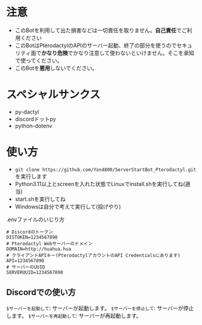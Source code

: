 # 注意
- このBotを利用して出た損害などは一切責任を取りません。**自己責任**でご利用ください
- このBotはPterodactylのAPIのサーバー起動、終了の部分を使うのでセキュリティ面で**かなり危険**でかなり注意して使わないといけません。そこを承知で使ってください。
- このBotを**悪用**しないでください。

# スペシャルサンクス
- py-dactyl
- discordドットpy
- python-dotenv

# 使い方
- ```git clone https://github.com/Yon4800/ServerStartBot_Pterodactyl.git``` を実行します
- Python3.11以上とscreenを入れた状態でLinuxでinstall.shを実行してね(適当)
- start.shを実行してね
- Windowsは自分で考えて実行して(投げやり)

.envファイルのいじり方
```例
# Discordのトークン
DISTOKEN=1234567890
# Pterodactyl Webサーバーのドメイン
DOMAIN=http://huahua.hua
# クライアントAPIキー(PterodactylアカウントのAPI Credentialsにあります)
API=1234567890
# サーバーのUUID
SERVERUUID=1234567890
```

## Discordでの使い方
```$サーバーを起動して```: サーバーが起動します。
```$サーバーを停止して```: サーバーが停止します。
```$サーバーを再起動して```: サーバーが再起動します。
